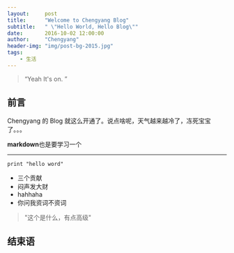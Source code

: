 ```yaml
---
layout:     post
title:      "Welcome to Chengyang Blog"
subtitle:   " \"Hello World, Hello Blog\""
date:       2016-10-02 12:00:00
author:     "Chengyang"
header-img: "img/post-bg-2015.jpg"
tags:
    - 生活
---
```


> “Yeah It's on. ”


## 前言

Chengyang 的 Blog 就这么开通了。说点啥呢，天气越来越冷了，冻死宝宝了。。。

**markdown**也是要学习一个

---

 `print "hello word"`

 * 三个贡献
 * 闷声发大财
  *  hahhaha
 * 你问我资词不资词

 > "这个是什么，有点高级"

## 结束语
